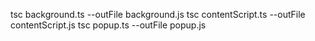 tsc background.ts --outFile background.js
tsc contentScript.ts --outFile contentScript.js
tsc popup.ts --outFile popup.js

